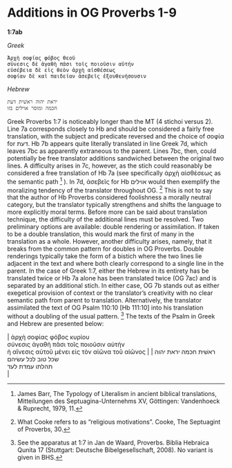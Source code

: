 # Additions in OG Proverbs 1-9

**1:7ab**

*Greek*
```
Ἀρχὴ σοφίας φόβος θεοῦ
σύνεσις δὲ ἀγαθὴ πᾶσι τοῖς ποιοῦσιν αὐτήν
εὐσέβεια δὲ εἰς θεὸν ἀρχὴ αἰσθέσεως
σοφίαν δὲ καὶ παιδείαν ἀσεβεῖς ἐξουθενήσουσιν
```
*Hebrew*
```
יראת יהוה ראשׁית דעת
חכמה ומוסר אוילים בזו
```
Greek Proverbs 1:7 is noticeably longer than the MT (4 stichoi versus 2). Line 7a corresponds closely to Hb and should be considered a fairly free translation, with the subject and predicate reversed and the choice of σοφία for דעת. Hb 7b appears quite literally translated in line Greek 7d, which leaves 7bc as apparently extraneous to the parent. Lines 7bc, then, could potentially be free translator additions sandwiched between the original two lines. A difficulty arises in 7c, however, as the stich could reasonably be considered a free translation of Hb 7a (see specifically ἀρχὴ αἰσθέσεως as the semantic path [^1] ). In 7d, ἀσεβεῖς for Hb אוילים would then exemplify the moralizing tendency of the translator throughout OG. [^2] This is not to say that the author of Hb Proverbs considered foolishness a morally neutral category, but the translator typically strengthens and shifts the language to more explicitly moral terms.
	Before more can be said about translation technique, the difficulty of the additional lines must be resolved. Two preliminary options are available: double rendering or assimilation. If taken to be a double translation, this would mark the first of many in the translation as a whole. However, another difficulty arises, namely, that it breaks from the common pattern for doubles in OG Proverbs. Double renderings typically take the form of a bistich where the two lines lie adjacent in the text and where both clearly correspond to a single line in the parent. In the case of Greek 1:7, either the Hebrew in its entirety has be translated twice or Hb 7a alone has been translated twice (OG 7ac) and is separated by an additional stich. In either case, OG 7b stands out as either exegetical provision of context or the translator’s creativity with no clear semantic path from parent to translation. 
	Alternatively, the translator assimilated the text of OG Psalm 110:10 [Hb 111:10] into his translation without a doubling of the usual pattern. [^3] The texts of the Psalm in Greek and Hebrew are presented below:

| ἀρχὴ σοφίας φόβος κυρίου<br>σύνεσις ἀγαθὴ πᾶσι τοῖς ποιοῦσιν αὐτήν<br>ἡ αἴνεσις αὐτοῦ μένει εἰς τὸν αἰῶνα τοῦ αἰῶνος |
| ראשׁית חכמה יראת יהוה<br>שׂכל טוב לכל עשׂיהם<br>תהלתו עמדת לעד<br>                                                                                                          |
    
[^1]: James Barr, The Typology of Literalism in ancient biblical translations, Mitteilungen des Septuagina-Unternehms XV, Göttingen: Vandenhoeck & Ruprecht, 1979, 11.

[^2]: What Cooke refers to as “religious motivations”. Cooke, The Septuagint of Proverbs, 30.

[^3]: See the apparatus at 1:7 in Jan de Waard, Proverbs. Biblia Hebraica Qunita 17 (Stuttgart: Deutsche Bibelgesellschaft, 2008). No variant is given in BHS.
